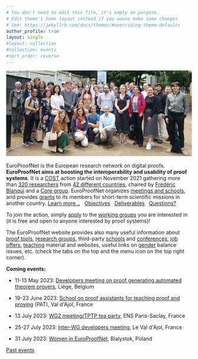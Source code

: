 ```yaml
---
# You don't need to edit this file, it's empty on purpose.
# Edit theme's home layout instead if you wanna make some changes
# See: https://jekyllrb.com/docs/themes/#overriding-theme-defaults
author_profile: true
layout: single
#layout: collection
#collection: events
#sort_order: reverse
---
```


<img src="/_pages/WG1/Jun2022/group_with_frederic.jpg"/>

EuroProofNet is the European research network on digital proofs.
**EuroProofNet aims at boosting the interoperability and usability of
proof systems**.
It is a [COST](http://cost.eu) action started on November 2021
gathering more than [320 researchers](https://www.cost.eu/actions/CA20111/#tabs+Name:Working%20Groups%20and%20Membership) from [42 different countries](../groups), chaired by [Frédéric Blanqui](https://blanqui.gitlabpages.inria.fr/) and a [Core group](../contact).
EuroProofNet organizes [meetings and schools](../events), and provides
[grants](../grants) to its members for short-term scientific missions
in another country. [Learn more...](../description) &nbsp; [Objectives](../objectives) &nbsp; [Deliverables](../deliverables) &nbsp; [Questions?](../contact)

To join the action, simply
[apply](https://e-services.cost.eu/action/CA20111/working-groups/apply)
to the [working groups](../wg) you are interested in (it is free and open to anyone interested by proof systems)!

The EuroProofNet website provides also many useful information about
[proof tools](../tools), [research groups](../groups), third-party
[schools](../schools) and [conferences](../conferences), [job
offers](../jobs), [teaching](../teaching) material and websites,
useful links on [gender](../gender-balance) balance issues,
etc. (check the tabs on the top and the menu icon on the top right
corner).

**Coming events:**

- 11-13 May 2023: [Developers meeting on proof generating automated theorem provers](../dk-meeting3), Liège, Belgium

- 19-23 June 2023: [School on proof assistants for teaching proof and proving](https://pat2023.icube.unistra.fr/) (PAT), Val d'Ajol, France

- 13 July 2023: [WG2 meeting/TPTP tea party](../tptp23-meeting), ENS Paris-Saclay, France

- 25-27 July 2023: [Inter-WG developers meeting](../dk-meeting-july2023), Le Val d'Ajol, France

- 31 July 2023: [Women in EuroProofNet](../women-epn-2023), Bialystok, Poland

[Past events](../events)


